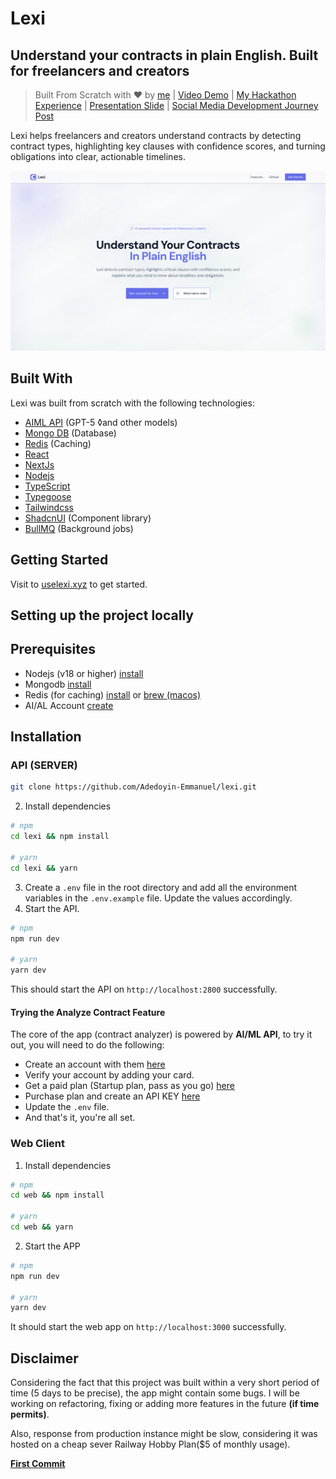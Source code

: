 # Lexi

## Understand your contracts in plain English. Built for freelancers and creators

> Built From Scratch with ❤️ by [me](https://github.com/Adedoyin-Emmanuel) | [Video Demo](https://youtu.be/SoHnV4Ikkjc) | [My Hackathon Experience](https://adedoyin.hashnode.dev/my-experience-at-the-co-creating-with-gpt-5-hackathon-by-aimlapi) | [Presentation Slide](https://docs.google.com/presentation/d/1M4HCRbd2z_Zwovsvgb17c1VStgSTu2TgNwEX-9M8iF0/edit?usp=sharing) | [Social Media Development Journey Post](https://x.com/Emmysoft_Tm/status/1958116799414747566)

Lexi helps freelancers and creators understand contracts by detecting contract types, highlighting key clauses with confidence scores, and turning obligations into clear, actionable timelines.

![Main screenshot](./screenshots/screenshot-1.png)

## Built With

Lexi was built from scratch with the following technologies:

- [AIML API](https://aimlapi.com/models/gpt-5) (GPT-5 ◊and other models)
- [Mongo DB](https://mongodb.com) (Database)
- [Redis](https://redis.io) (Caching)
- [React](https://reactjs.org)
- [NextJs](https://nextjs.org)
- [Nodejs](https://nodejs.org/en/)
- [TypeScript](https://typescriptlang.org)
- [Typegoose](https://typegoose.github.io/typegoose/)
- [Tailwindcss](https://tailwindcss.com/)
- [ShadcnUI](https://ui.shadcn.com) (Component library)
- [BullMQ](https://bullmq.io/) (Background jobs)

## Getting Started

Visit to [uselexi.xyz](https://uselexi.xyz) to get started.

## Setting up the project locally

## Prerequisites

- Nodejs (v18 or higher) [install](https://nodejs.org/en/download/)
- Mongodb [install](https://www.mongodb.com/try/download/compass)
- Redis (for caching) [install](https://redis.io/download) or [brew (macos)](https://formulae.brew.sh/formula/redis)
- AI/AL Account [create](https://aimlapi.com/app/sign-in)

## Installation

### API (SERVER)

```bash
git clone https://github.com/Adedoyin-Emmanuel/lexi.git
```

2. Install dependencies

```bash
# npm
cd lexi && npm install

# yarn
cd lexi && yarn
```

3. Create a `.env` file in the root directory and add all the environment variables in the `.env.example` file. Update the values accordingly.
4. Start the API.

```bash
# npm
npm run dev

# yarn
yarn dev
```

This should start the API on `http://localhost:2800` successfully.

#### Trying the Analyze Contract Feature

The core of the app (contract analyzer) is powered by **AI/ML API**, to try it out, you will need to do the following:

- Create an account with them [here](https://aimlapi.com/app/sign-in)
- Verify your account by adding your card.
- Get a paid plan (Startup plan, pass as you go) [here](https://aimlapi.com/ai-ml-api-pricing)
- Purchase plan and create an API KEY [here](https://aimlapi.com/app/keys)
- Update the `.env` file.
- And that's it, you're all set.

### Web Client

1. Install dependencies

```bash
# npm
cd web && npm install

# yarn
cd web && yarn
```

2. Start the APP

```bash
# npm
npm run dev

# yarn
yarn dev
```

It should start the web app on `http://localhost:3000` successfully.

## Disclaimer

Considering the fact that this project was built within a very short period of time (5 days to be precise), the app might contain some bugs. I will be working on refactoring, fixing or adding more features in the future **(if time permits)**.

Also, response from production instance might be slow, considering it was hosted on a cheap sever Railway Hobby Plan($5 of monthly usage).

[**First Commit**](https://github.com/Adedoyin-Emmanuel/lexi/commit/49f50796793f754e3aa31eb9324ffeb300dfb3e0)
